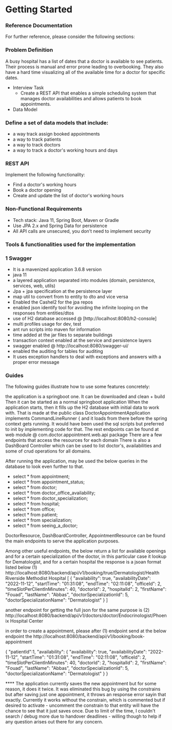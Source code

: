 # Getting Started

### Reference Documentation

For further reference, please consider the following sections:
 

### Problem Definition
A busy hospital has a list of dates that a doctor is available to see patients. Their process is manual and error prone leading to overbooking. 
They also have a hard time visualizing all of the available time for a doctor for specific dates.
  * Interview Task
    * Create a REST API that enables a simple scheduling system that manages doctor availabilities and allows patients to book appointments.
  * Data Model
###  Define a set of data models that include:
 *  a way track assign booked appointments
 *  a way to track patients
 *  a way to track doctors
 *  a way to track a doctor's working hours and days
### REST API
Implement the following functionality:
*	Find a doctor's working hours
*	Book a doctor opening
*	Create and update the list of doctor's working hours
### Non-Functional Requirements
*	Tech stack: Java 11, Spring Boot, Maven or Gradle
*	Use JPA 2.x and Spring Data for persistence
*	All API calls are unsecured, you don’t need to implement security

### Tools & functionalities used for the implementation

### 1 Swagger
  * It is a mavenized application 3.6.8 version
  * java 11
  * a layered application separated into modules (domain, persistence, services, web, utils)
  * Jpa + jpa specification at the persistence layer
  * map util to convert from to entity to dto and vice versa
  * Enabled the Cashel2 for the jpa repos
  * enabled json identify tool for avoiding the infinite looping on the responses from entities/dtos
  * use of H2 database accessed @  [http://localhost:8080/h2-console] 
  * multi profiles usage for dev, test
  * ant run scripts into maven for information
  * time added at the jar files to separate buildings
  * transaction context enabled at the service and persistence layers
  * swagger enabled @  http://localhost:8080/swagger-ui/
  * enabled the auditing for tables for auditing
  * It uses exception handlers to deal with exceptions and answers with a proper error message
 
### Guides

The following guides illustrate how to use some features concretely:

the application is a springboot one.
It can be downloaded and clean + build
Then it can be started as a normal springboot application
When the application starts, then it fills up the H2 database with initial 
data to work with.
That is made at the public class DoctorAppointmentApplication implements CommandLineRunner {
and it loads from there before the spring context gets running.
It would have been used the sql scripts but preferred to init by implementing code for that.
The rest endpoints can be found at web module @  com.doctor.appointment.web.api  package
There are a few endpoints that access the resources for each domain
There is also a DashBoard Controller which can be used to list doctor's, availabilities and some of crud operations 
for all domains.

After running the application, may be used the below queries in the database to look even further to that.
  * select * from appointment;
  * select * from appointment_status;
  * select * from doctor;
  * select * from doctor_office_availability;
  * select * from doctor_specialization;
  * select * from hospital;
  * select * from office;
  * select * from patient;
  * select * from specialization;
  * select * from seeing_a_doctor;

DoctorResource, DashBoardController, AppointmentResource can be found the main endpoints to serve the application purposes.

Among other useful endpoints, the below return a list for available openings and for a certain specialization of
the doctor, in this particular case it lookup for Dematologist, and for a certain hospital
the response is a jsoan format listed below (1)
http://localhost:8080/backend/api/v1/booking/true/Dermatologist/Health Riverside Methodist Hospital
[
    {
    "availability": true,
    "availabilityDate": "2022-11-12",
    "startTime": "01:31:08",
    "endTime": "02:11:08",
    "officeId": 2,
    "timeSlotPerClientInMinutes": 40,
    "doctorId": 2,
    "hospitalId": 2,
    "firstName": "Fouad",
    "lastName": "Abbas",
    "doctorSpecializationId": 5,
    "doctorSpecializationName": "Dermatologist"
    }
]

another endpoint for getting the full json for the same purpose is  (2)
http://localhost:8080/backend/api/v1/doctors/doctor/Endocrinologist/Phoenix Hospital Center


in order to create a appointment, please after (1) endpoint 
send at the below endpoint the 
http://localhost:8080/backend/api/v1/booking/book-appointment

{ 
    "patientId":1,
    "availability":  {
    "availability": true,
    "availabilityDate": "2022-11-12",
    "startTime": "01:31:08",
    "endTime": "02:11:08",
    "officeId": 2,
    "timeSlotPerClientInMinutes": 40,
    "doctorId": 2,
    "hospitalId": 2,
    "firstName": "Fouad",
    "lastName": "Abbas",
    "doctorSpecializationId": 5,
    "doctorSpecializationName": "Dermatologist"
    }
}


**** The application currently saves the new appointment but for some reason, it does it twice.
It was eliminated this bug  by using the constrains but after saving just one appointment, it throws an response error sayin that exactly.
Currently it works without the constrain, which is commented but if desired to activate - uncomment the constrain to that entity will have the chance to see that it just saves once.
Due to limit of the time, I couldn't search / debug more due to handover deadlines - willing though to help if 
any question arises out there for any concern.
